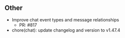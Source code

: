 ## Other

- Improve chat event types and message relationships
   - PR: #817
- chore(chat): update changelog and version to v1.47.4
